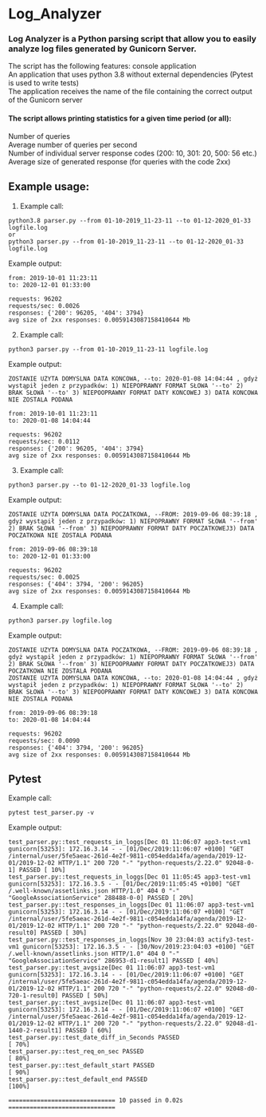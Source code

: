 # Log_Analyzer
### Log Analyzer is a Python parsing script that allow you to easily analyze log files generated by Gunicorn Server.

The script has the following features:
console application<br/>
An application that uses python 3.8 without external dependencies (Pytest is used to write tests)<br/>
The application receives the name of the file containing the correct output of the Gunicorn server<br/>

#### The script allows printing statistics for a given time period (or all):
Number of queries<br/>
Average number of queries per second<br/>
Number of individual server response codes (200: 10, 301: 20, 500: 56 etc.)<br/>
Average size of generated response (for queries with the code 2xx)<br/>

## Example usage:

1) Example call:
```
python3.8 parser.py --from 01-10-2019_11-23-11 --to 01-12-2020_01-33 logfile.log
or
python3 parser.py --from 01-10-2019_11-23-11 --to 01-12-2020_01-33 logfile.log
```
Example output:
```
from: 2019-10-01 11:23:11
to: 2020-12-01 01:33:00

requests: 96202
requests/sec: 0.0026
responses: {'200': 96205, '404': 3794}
avg size of 2xx responses: 0.0059143087158410644 Mb
```
2) Example call:
```
python3 parser.py --from 01-10-2019_11-23-11 logfile.log
```

Example output:
```
ZOSTANIE UZYTA DOMYSLNA DATA KONCOWA, --to: 2020-01-08 14:04:44 , gdyż wystąpił jeden z przypadków: 1) NIEPOPRAWNY FORMAT SŁOWA '--to' 2) BRAK SŁOWA '--to' 3) NIEPOOPRAWNY FORMAT DATY KONCOWEJ 3) DATA KONCOWA NIE ZOSTALA PODANA

from: 2019-10-01 11:23:11
to: 2020-01-08 14:04:44

requests: 96202
requests/sec: 0.0112
responses: {'200': 96205, '404': 3794}
avg size of 2xx responses: 0.0059143087158410644 Mb
```

3) Example call:
```
python3 parser.py --to 01-12-2020_01-33 logfile.log
```

Example output:
```
ZOSTANIE UZYTA DOMYSLNA DATA POCZATKOWA, --FROM: 2019-09-06 08:39:18 , gdyż wystąpił jeden z przypadków: 1) NIEPOPRAWNY FORMAT SŁOWA '--from' 2) BRAK SŁOWA '--from' 3) NIEPOOPRAWNY FORMAT DATY POCZATKOWEJ3) DATA POCZATKOWA NIE ZOSTALA PODANA

from: 2019-09-06 08:39:18
to: 2020-12-01 01:33:00

requests: 96202
requests/sec: 0.0025
responses: {'404': 3794, '200': 96205}
avg size of 2xx responses: 0.0059143087158410644 Mb
```

4) Example call:
```
python3 parser.py logfile.log
```

Example output:
```
ZOSTANIE UZYTA DOMYSLNA DATA POCZATKOWA, --FROM: 2019-09-06 08:39:18 , gdyż wystąpił jeden z przypadków: 1) NIEPOPRAWNY FORMAT SŁOWA '--from' 2) BRAK SŁOWA '--from' 3) NIEPOOPRAWNY FORMAT DATY POCZATKOWEJ3) DATA POCZATKOWA NIE ZOSTALA PODANA
ZOSTANIE UZYTA DOMYSLNA DATA KONCOWA, --to: 2020-01-08 14:04:44 , gdyż wystąpił jeden z przypadków: 1) NIEPOPRAWNY FORMAT SŁOWA '--to' 2) BRAK SŁOWA '--to' 3) NIEPOOPRAWNY FORMAT DATY KONCOWEJ 3) DATA KONCOWA NIE ZOSTALA PODANA

from: 2019-09-06 08:39:18
to: 2020-01-08 14:04:44

requests: 96202
requests/sec: 0.0090
responses: {'404': 3794, '200': 96205}
avg size of 2xx responses: 0.0059143087158410644 Mb
```
## Pytest
Example call:
```
pytest test_parser.py -v
```
Example output:
```
test_parser.py::test_requests_in_loggs[Dec 01 11:06:07 app3-test-vm1 gunicorn[53253]: 172.16.3.14 - - [01/Dec/2019:11:06:07 +0100] "GET /internal/user/5fe5aeac-261d-4e2f-9811-c054edda14fa/agenda/2019-12-01/2019-12-02 HTTP/1.1" 200 720 "-" "python-requests/2.22.0" 92048-0-1] PASSED [ 10%]
test_parser.py::test_requests_in_loggs[Dec 01 11:05:45 app3-test-vm1 gunicorn[53253]: 172.16.3.5 - - [01/Dec/2019:11:05:45 +0100] "GET /.well-known/assetlinks.json HTTP/1.0" 404 0 "-" "GoogleAssociationService" 288488-0-0] PASSED [ 20%]
test_parser.py::test_responses_in_loggs[Dec 01 11:06:07 app3-test-vm1 gunicorn[53253]: 172.16.3.14 - - [01/Dec/2019:11:06:07 +0100] "GET /internal/user/5fe5aeac-261d-4e2f-9811-c054edda14fa/agenda/2019-12-01/2019-12-02 HTTP/1.1" 200 720 "-" "python-requests/2.22.0" 92048-d0-result0] PASSED [ 30%]
test_parser.py::test_responses_in_loggs[Nov 30 23:04:03 actify3-test-vm1 gunicorn[53253]: 172.16.3.5 - - [30/Nov/2019:23:04:03 +0100] "GET /.well-known/assetlinks.json HTTP/1.0" 404 0 "-" "GoogleAssociationService" 286953-d1-result1] PASSED [ 40%]
test_parser.py::test_avgsize[Dec 01 11:06:07 app3-test-vm1 gunicorn[53253]: 172.16.3.14 - - [01/Dec/2019:11:06:07 +0100] "GET /internal/user/5fe5aeac-261d-4e2f-9811-c054edda14fa/agenda/2019-12-01/2019-12-02 HTTP/1.1" 200 720 "-" "python-requests/2.22.0" 92048-d0-720-1-result0] PASSED [ 50%]
test_parser.py::test_avgsize[Dec 01 11:06:07 app3-test-vm1 gunicorn[53253]: 172.16.3.14 - - [01/Dec/2019:11:06:07 +0100] "GET /internal/user/5fe5aeac-261d-4e2f-9811-c054edda14fa/agenda/2019-12-01/2019-12-02 HTTP/1.1" 200 720 "-" "python-requests/2.22.0" 92048-d1-1440-2-result1] PASSED [ 60%]
test_parser.py::test_date_diff_in_Seconds PASSED                         [ 70%]
test_parser.py::test_req_on_sec PASSED                                   [ 80%]
test_parser.py::test_default_start PASSED                                [ 90%]
test_parser.py::test_default_end PASSED                                  [100%]

============================== 10 passed in 0.02s ==============================
```

